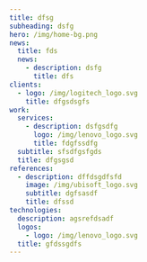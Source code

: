 ```yaml
---
title: dfsg
subheading: dsfg
hero: /img/home-bg.png
news:
  title: fds
  news:
    - description: dsfg
      title: dfs
clients:
  - logo: /img/logitech_logo.svg
    title: dfgsdsgfs
work:
  services:
    - description: dsfgsdfg
      logo: /img/lenovo_logo.svg
      title: fdgfssdfg
  subtitle: sfsdfgsfgds
  title: dfgsgsd
references:
  - description: dffdsgdfsfd
    image: /img/ubisoft_logo.svg
    subtitle: dgfsasdf
    title: dfssd
technologies:
  description: agsrefdsadf
  logos:
    - logo: /img/lenovo_logo.svg
  title: gfdssgdfs
---
```


